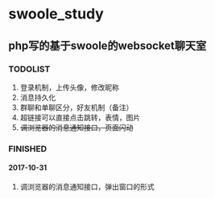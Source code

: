 # swoole_study
## php写的基于swoole的websocket聊天室

### TODOLIST
1. 登录机制，上传头像，修改昵称
2. 消息持久化
3. 群聊和单聊区分，好友机制（备注）
4. 超链接可以直接点击跳转，表情，图片
5. ~~调浏览器的消息通知接口，页面闪动~~

### FINISHED
#### 2017-10-31
1. 调浏览器的消息通知接口，弹出窗口的形式